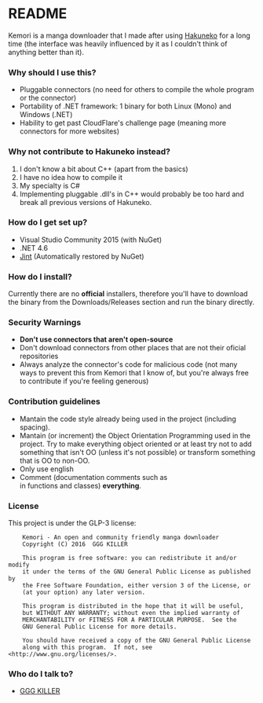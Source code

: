 # README #

Kemori is a manga downloader that I made after using [Hakuneko](https://sourceforge.net/projects/hakuneko/) for a long time (the interface was heavily influenced by it as I couldn't think of anything better than it).

### Why should I use this? ###
* Pluggable connectors (no need for others to compile the whole program or the connector)
* Portability of .NET framework: 1 binary for both Linux (Mono) and Windows (.NET)
* Hability to get past CloudFlare's challenge page (meaning more connectors for more websites)

### Why not contribute to Hakuneko instead? ###
1. I don't know a bit about C++ (apart from the basics)
2. I have no idea how to compile it
3. My specialty is C#
4. Implementing pluggable .dll's in C++ would probably be too hard and break all previous versions of Hakuneko.

### How do I get set up? ###
* Visual Studio Community 2015 (with NuGet)
* .NET 4.6
* [Jint](https://github.com/sebastienros/jint) (Automatically restored by NuGet)

### How do I install? ###
Currently there are no **official** installers, therefore you'll have to download the binary from the Downloads/Releases section and run the binary directly.

### Security Warnings ###
* **Don't use connectors that aren't open-source**
* Don't download connectors from other places that are not their oficial repositories
* Always analyze the connector's code for malicious code (not many ways to prevent this from Kemori that I know of, but you're always free to contribute if you're feeling generous)

### Contribution guidelines ###
* Mantain the code style already being used in the project (including spacing).
* Mantain (or increment) the Object Orientation Programming used in the project. Try to make everything object oriented or at least try not to add something that isn't OO (unless it's not possible) or transform something that is OO to non-OO.
* Only use english
* Comment (documentation comments such as <summary> in functions and classes) **everything**.

### License ###
This project is under the GLP-3 license:


```
    Kemori - An open and community friendly manga downloader
    Copyright (C) 2016  GGG KILLER

    This program is free software: you can redistribute it and/or modify
    it under the terms of the GNU General Public License as published by
    the Free Software Foundation, either version 3 of the License, or
    (at your option) any later version.

    This program is distributed in the hope that it will be useful,
    but WITHOUT ANY WARRANTY; without even the implied warranty of
    MERCHANTABILITY or FITNESS FOR A PARTICULAR PURPOSE.  See the
    GNU General Public License for more details.

    You should have received a copy of the GNU General Public License
    along with this program.  If not, see <http://www.gnu.org/licenses/>.
```


### Who do I talk to? ###
* [GGG KILLER](https://gggkiller.com)